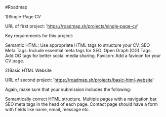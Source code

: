 #Roadmap

1)Single-Page CV

URL of  first project: 'https://roadmap.sh/projects/single-page-cv'

  Key requirements for this project:
  
  Semantic HTML: Use appropriate HTML tags to structure your CV.
  SEO Meta Tags: Include essential meta tags for SEO.
  Open Graph (OG) Tags: Add OG tags for better social media sharing.
  Favicon: Add a favicon for your CV page.

2)Basic HTML Website

URL of second project: 'https://roadmap.sh/projects/basic-html-website'

  Again, make sure that your submission includes the following:
  
  Semantically correct HTML structure.
  Multiple pages with a navigation bar.
  SEO meta tags in the head of each page.
  Contact page should have a form with fields like name, email, message etc.
